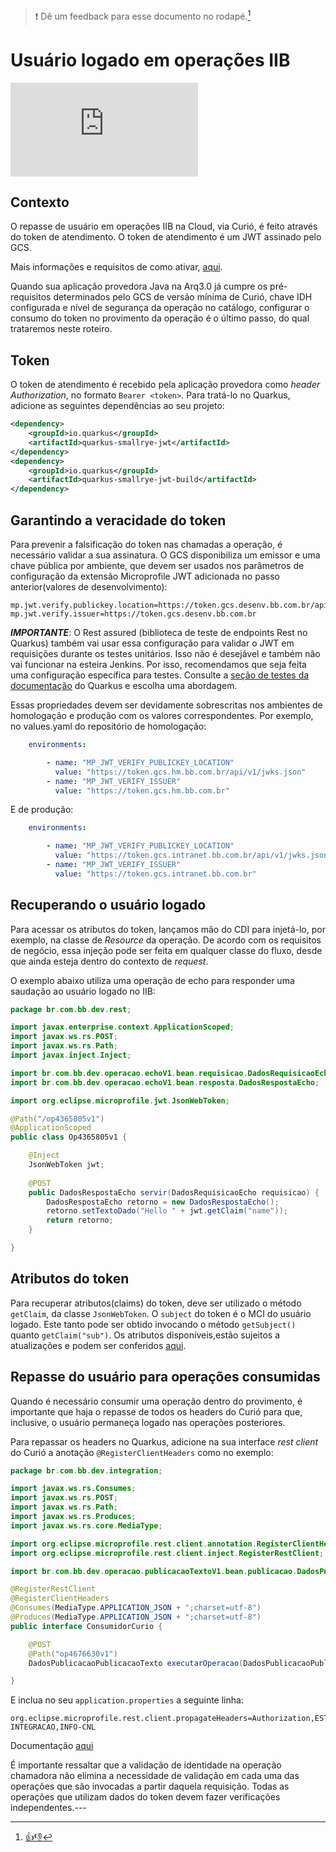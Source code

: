 > :exclamation: Dê um feedback para esse documento no rodapé.[^1]

# Usuário logado em operações IIB
![](https://webanalytics.intranet.bb.com.br/matomo.php?idsite=469&amp;rec=1&amp;url=https://fontes.intranet.bb.com.br/dev/publico/roteiros/-/blob/master/iib/Curio_usuario.md&amp;action_name=iib/Curio_usuario)

## Contexto

O repasse de usuário em operações IIB na Cloud, via Curió, é feito através do token de atendimento. O token de atendimento é um JWT assinado pelo GCS. 

Mais informações e requisitos de como ativar, [aqui](https://fontes.intranet.bb.com.br/gcs/publico/docs/autenticacao/-/blob/master/roteiroTokenAtendimento.md).

Quando sua aplicação provedora Java na Arq3.0 já cumpre os pré-requisitos determinados pelo GCS de versão mínima de Curió, chave IDH configurada e nível de segurança da operação no catálogo, configurar o consumo do token no provimento da operação é o último passo, do qual trataremos neste roteiro.

## Token

O token de atendimento é recebido pela aplicação provedora como *header* *Authorization*, no formato `Bearer <token>`. Para tratá-lo no Quarkus, adicione as seguintes dependências ao seu projeto:

```xml
<dependency>
    <groupId>io.quarkus</groupId>
    <artifactId>quarkus-smallrye-jwt</artifactId>
</dependency>
<dependency>
    <groupId>io.quarkus</groupId>
    <artifactId>quarkus-smallrye-jwt-build</artifactId>
</dependency>

```

## Garantindo a veracidade do token

Para prevenir a falsificação do token nas chamadas a operação, é necessário validar a sua assinatura. O GCS disponibiliza um emissor e uma chave pública por ambiente, que devem ser usados nos parâmetros de configuração da extensão Microprofile JWT adicionada no passo anterior(valores de desenvolvimento):


```
mp.jwt.verify.publickey.location=https://token.gcs.desenv.bb.com.br/api/v1/jwks.json
mp.jwt.verify.issuer=https://token.gcs.desenv.bb.com.br
```

***IMPORTANTE***: O Rest assured (biblioteca de teste de endpoints Rest no Quarkus) também vai usar essa configuração para validar o JWT em requisições durante os testes unitários. Isso não é desejável e também não vai funcionar na esteira Jenkins. Por isso, recomendamos que seja feita uma configuração específica para testes. Consulte a [seção de testes da documentação](https://quarkus.io/guides/security-jwt#integration-testing) do Quarkus e escolha uma abordagem. 

Essas propriedades devem ser devidamente sobrescritas nos ambientes de homologação e produção com os valores correspondentes. Por exemplo, no values.yaml do repositório de homologação:

```yaml
	environments:

        - name: "MP_JWT_VERIFY_PUBLICKEY_LOCATION"
          value: "https://token.gcs.hm.bb.com.br/api/v1/jwks.json"
        - name: "MP_JWT_VERIFY_ISSUER"
          value: "https://token.gcs.hm.bb.com.br"

```

E de produção:

```yaml
	environments:

        - name: "MP_JWT_VERIFY_PUBLICKEY_LOCATION"
          value: "https://token.gcs.intranet.bb.com.br/api/v1/jwks.json"
        - name: "MP_JWT_VERIFY_ISSUER"
          value: "https://token.gcs.intranet.bb.com.br"

```

## Recuperando o usuário logado

Para acessar os atributos do token, lançamos mão do CDI para injetá-lo, por exemplo, na classe de *Resource* da operação. De acordo com os requisitos de negócio, essa injeção pode ser feita em qualquer classe do fluxo, desde que ainda esteja dentro do contexto de *request*. 

O exemplo abaixo utiliza uma operação de echo para responder uma saudação ao usuário logado no IIB:

```java
package br.com.bb.dev.rest;

import javax.enterprise.context.ApplicationScoped;
import javax.ws.rs.POST;
import javax.ws.rs.Path;
import javax.inject.Inject;

import br.com.bb.dev.operacao.echoV1.bean.requisicao.DadosRequisicaoEcho;
import br.com.bb.dev.operacao.echoV1.bean.resposta.DadosRespostaEcho;

import org.eclipse.microprofile.jwt.JsonWebToken;

@Path("/op4365805v1")
@ApplicationScoped
public class Op4365805v1 {

  	@Inject
  	JsonWebToken jwt;
	
	@POST
   	public DadosRespostaEcho servir(DadosRequisicaoEcho requisicao) {
		DadosRespostaEcho retorno = new DadosRespostaEcho();
		retorno.setTextoDado("Hello " + jwt.getClaim("name"));
	   	return retorno;
   	}

}

```

## Atributos do token

Para recuperar atributos(claims) do token, deve ser utilizado o método `getClaim`, da classe `JsonWebToken`. O `subject` do token é o MCI do usuário logado. Este tanto pode ser obtido invocando o método `getSubject()` quanto `getClaim("sub")`. Os atributos disponíveis,estão sujeitos a atualizações e podem ser conferidos [aqui](https://fontes.intranet.bb.com.br/gcs/publico/docs/autenticacao/-/blob/master/TokenAtendimentoDoc.md).


## Repasse do usuário para operações consumidas


Quando é necessário consumir uma operação dentro do provimento, é importante que haja o repasse de todos os headers do Curió para que, inclusive, o usuário permaneça logado nas operações posteriores.

Para repassar os headers no Quarkus, adicione na sua interface *rest client* do Curió a anotação `@RegisterClientHeaders` como no exemplo:


```java
package br.com.bb.dev.integration;

import javax.ws.rs.Consumes;
import javax.ws.rs.POST;
import javax.ws.rs.Path;
import javax.ws.rs.Produces;
import javax.ws.rs.core.MediaType;

import org.eclipse.microprofile.rest.client.annotation.RegisterClientHeaders;
import org.eclipse.microprofile.rest.client.inject.RegisterRestClient;

import br.com.bb.dev.operacao.publicacaoTextoV1.bean.publicacao.DadosPublicacaoPublicacaoTexto;

@RegisterRestClient
@RegisterClientHeaders
@Consumes(MediaType.APPLICATION_JSON + ";charset=utf-8")
@Produces(MediaType.APPLICATION_JSON + ";charset=utf-8")
public interface ConsumidorCurio {

	@POST
	@Path("op4676630v1")
	DadosPublicacaoPublicacaoTexto executarOperacao(DadosPublicacaoPublicacaoTexto requisicao);

}
```

E inclua no seu `application.properties` a seguinte linha:

```
org.eclipse.microprofile.rest.client.propagateHeaders=Authorization,ESTADO-INTEGRACAO,INFO-CNL
```

Documentação [aqui](https://download.eclipse.org/microprofile/microprofile-rest-client-1.2.1/microprofile-rest-client-1.2.1.html#_jax_rs)

É importante ressaltar que a validação de identidade na operação chamadora não elimina a necessidade de validação em cada uma das operações que são invocadas a partir daquela requisição. Todas as operações que utilizam dados do token devem fazer verificações independentes.---
[^1]: [👍👎](http://feedback.dev.intranet.bb.com.br/?origem=roteiros&url_origem=fontes.intranet.bb.com.br/dev/publico/roteiros/-/blob/master/iib/Curio_usuario.md&internalidade=iib/Curio_usuario)
